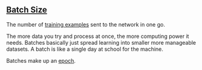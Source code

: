 ## [Batch Size](#batch-size)

The number of [training examples](#training-example) sent to the network in one go.

The more data you try and process at once, the more computing power it needs. Batches basically just spread learning into smaller more manageable datasets. A batch is like a single day at school for the machine.

Batches make up an [epoch](#epoch).